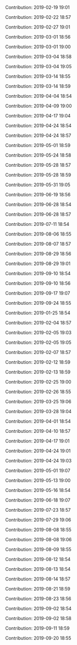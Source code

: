 Contribution: 2019-02-19 19:01

Contribution: 2019-02-22 18:57

Contribution: 2019-02-27 19:01

Contribution: 2019-03-01 18:56

Contribution: 2019-03-01 19:00

Contribution: 2019-03-04 18:58

Contribution: 2019-03-04 19:05

Contribution: 2019-03-14 18:55

Contribution: 2019-03-14 18:59

Contribution: 2019-04-04 18:54

Contribution: 2019-04-09 19:00

Contribution: 2019-04-17 19:04

Contribution: 2019-04-24 18:54

Contribution: 2019-04-24 18:57

Contribution: 2019-05-01 18:59

Contribution: 2019-05-24 18:58

Contribution: 2019-05-28 18:57

Contribution: 2019-05-28 18:59

Contribution: 2019-05-31 19:05

Contribution: 2019-06-19 18:56

Contribution: 2019-06-28 18:54

Contribution: 2019-06-28 18:57

Contribution: 2019-07-11 18:54

Contribution: 2019-08-06 18:55

Contribution: 2019-08-07 18:57

Contribution: 2019-08-29 18:56

Contribution: 2019-08-29 19:01

Contribution: 2019-09-10 18:54

Contribution: 2019-09-10 18:56

Contribution: 2019-09-17 19:07

Contribution: 2019-09-24 18:55

Contribution: 2019-01-25 18:54

Contribution: 2019-02-04 18:57

Contribution: 2019-02-05 19:03

Contribution: 2019-02-05 19:05

Contribution: 2019-02-07 18:57

Contribution: 2019-02-12 18:59

Contribution: 2019-02-13 18:59

Contribution: 2019-02-25 19:00

Contribution: 2019-02-26 18:55

Contribution: 2019-03-25 19:06

Contribution: 2019-03-28 19:04

Contribution: 2019-04-01 18:54

Contribution: 2019-04-10 18:57

Contribution: 2019-04-17 19:01

Contribution: 2019-04-24 19:01

Contribution: 2019-04-24 19:03

Contribution: 2019-05-01 19:07

Contribution: 2019-05-13 19:00

Contribution: 2019-05-16 18:54

Contribution: 2019-06-18 19:07

Contribution: 2019-07-23 18:57

Contribution: 2019-07-29 19:06

Contribution: 2019-08-08 18:55

Contribution: 2019-08-08 19:06

Contribution: 2019-08-09 18:55

Contribution: 2019-08-12 18:54

Contribution: 2019-08-13 18:54

Contribution: 2019-08-14 18:57

Contribution: 2019-08-21 18:59

Contribution: 2019-08-23 18:56

Contribution: 2019-09-02 18:54

Contribution: 2019-09-02 18:58

Contribution: 2019-09-11 18:59

Contribution: 2019-09-20 18:55

